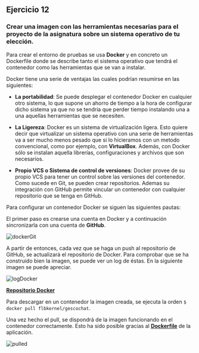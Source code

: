 ## Ejercicio 12

### Crear una imagen con las herramientas necesarias para el proyecto de la asignatura sobre un sistema operativo de tu elección.

Para crear el entorno de pruebas se usa **Docker** y en concreto un Dockerfile donde se describe tanto el sistema operativo que 
tendrá el contenedor como las herramientas que se van a instalar.

Docker tiene una serie de ventajas las cuales podrían resumirse en las siguientes:

- **La portabilidad**: Se puede desplegar el contenedor Docker en cualquier otro sistema, lo que supone un ahorro de tiempo 
a la hora de configurar dicho sistema ya que no se tendría que perder tiempo instalando una a una aquellas herramientas que se necesiten.

- **La Ligereza**: Docker es un sistema de virtualización ligera. Esto quiere decir que virtualizar un sistema operativo con una serie de 
herramientas va a ser mucho menos pesado que si lo hicieramos con un metodo convencional, como por ejemplo, con **VirtualBox**.
Además, con Docker sólo se instalan aquella librerías, configuraciones y archivos que son necesarios.

- **Propio VCS o Sistema de control de versiones**: Docker provee de su propio VCS para tener un control sobre las versiones del contenedor.
Como sucede en Git, se pueden crear repositorios. Ademas su integración con GitHub permite vincular un contenedor con cualquier repositorio que 
se tenga en GitHub.

Para configurar un contenedor Docker se siguen las siguientes pautas:

El primer paso es crearse una cuenta en Docker y a continuación sincronizarla con una cuenta de **GitHub**.

![dockerGit](https://dl.dropboxusercontent.com/s/u5w29xwtypd7cbm/Captura%20de%20pantalla%202016-01-31%2023.44.15.png)

A partir de entonces, cada vez que se haga un push al repositorio de GitHub, se actualizará el repositorio de Docker.
Para comprobar que se ha construido bien la imagen, se puede ver un log de éstas. En la siguiente imagen se puede apreciar.

![logDocker](https://dl.dropboxusercontent.com/s/yue2zrf69o0d3u0/Captura%20de%20pantalla%202016-01-31%2023.46.39.png)

[**Repositorio Docker**](https://hub.docker.com/r/flbkernel/gescochat/)

Para descargar en un contenedor la imagen creada, se ejecuta la orden `$ docker pull flbkernel/gescochat`.

Una vez hecho el pull, se dispondrá de la imagen funcionando en el contenedor correctamente. Esto ha sido posible gracias al 
[**Dockerfile**](https://github.com/Gescosolution/GescoChat/blob/master/Dockerfile) de la aplicación.

![pulled](https://dl.dropboxusercontent.com/s/dxumakzwi8z21w9/Captura%20de%20pantalla%202016-02-01%2000.28.13.png)







